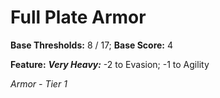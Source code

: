 # Full Plate Armor

**Base Thresholds:** 8 / 17; **Base Score:** 4

**Feature:** ***Very Heavy:*** -2 to Evasion; -1 to Agility

*Armor - Tier 1*
